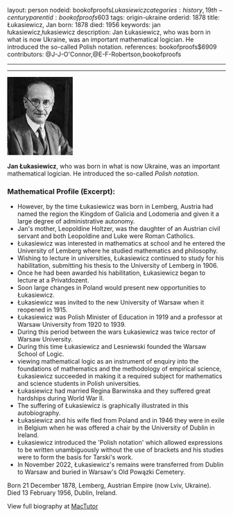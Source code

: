 layout: person
nodeid: bookofproofs$Lukasiewicz
categories: history,19th-century
parentid: bookofproofs$603
tags: origin-ukraine
orderid: 1878
title: Łukasiewicz, Jan
born: 1878
died: 1956
keywords: jan łukasiewicz,łukasiewicz
description: Jan Łukasiewicz, who was born in what is now Ukraine, was an important mathematical logician. He introduced the so-called Polish notation.
references: bookofproofs$6909
contributors: @J-J-O'Connor,@E-F-Robertson,bookofproofs

---



---

![Lukasiewicz.jpg](https://github.com/bookofproofs/bookofproofs.github.io/blob/main/_sources/_assets/images/portraits/Lukasiewicz.jpg?raw=true)

**Jan Łukasiewicz**, who was born in what is now Ukraine, was an important mathematical logician. He introduced the so-called _Polish notation_.

### Mathematical Profile (Excerpt):
* However, by the time Łukasiewicz was born in Lemberg, Austria had named the region the Kingdom of Galicia and Lodomeria and given it a large degree of administrative autonomy.
* Jan's mother, Leopoldine Holtzer, was the daughter of an Austrian civil servant and both Leopoldine and Luke were Roman Catholics.
* Łukasiewicz was interested in mathematics at school and he entered the University of Lemberg where he studied mathematics and philosophy.
* Wishing to lecture in universities, Łukasiewicz continued to study for his habilitation, submitting his thesis to the University of Lemberg in 1906.
* Once he had been awarded his habilitation, Łukasiewicz began to lecture at a Privatdozent.
* Soon large changes in Poland would present new opportunities to Łukasiewicz.
* Łukasiewicz was invited to the new University of Warsaw when it reopened in 1915.
* Łukasiewicz was Polish Minister of Education in 1919 and a professor at Warsaw University from 1920 to 1939.
* During this period between the wars Łukasiewicz was twice rector of Warsaw University.
* During this time Łukasiewicz and Lesniewski founded the Warsaw School of Logic.
* viewing mathematical logic as an instrument of enquiry into the foundations of mathematics and the methodology of empirical science, Łukasiewicz succeeded in making it a required subject for mathematics and science students in Polish universities.
* Łukasiewicz had married Regina Barwinska and they suffered great hardships during World War II.
* The suffering of Łukasiewicz is graphically illustrated in this autobiography.
* Łukasiewicz and his wife fled from Poland and in 1946 they were in exile in Belgium when he was offered a chair by the University of Dublin in Ireland.
* Łukasiewicz introduced the 'Polish notation' which allowed expressions to be written unambiguously without the use of brackets and his studies were to form the basis for Tarski's work.
* In November 2022, Łukasiewicz's remains were transferred from Dublin to Warsaw and buried in Warsaw's Old Powązki Cemetery.

Born 21 December 1878, Lemberg, Austrian Empire (now Lviv, Ukraine). Died 13 February 1956, Dublin, Ireland.

View full biography at [MacTutor](https://mathshistory.st-andrews.ac.uk/Biographies/Lukasiewicz/)
